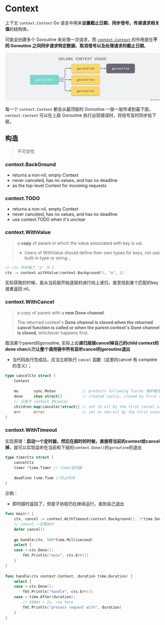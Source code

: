 # Context

上下文 `context.Context` Go 语言中用来**设置截止日期、同步信号，传递请求相关值**的结构体。

可能会创建多个 Goroutine 来处理一次请求，而 [`context.Context`](https://draveness.me/golang/tree/context.Context) 的作用是在**不同 Goroutine 之间同步请求特定数据、取消信号以及处理请求的截止日期**。

<img src="pics/golang-context-usage.png" alt="golang-context-usage" style="zoom:67%;" />

每一个 `context.Context` 都会从最顶层的 Goroutine 一层一层传递到最下层。`context.Context` 可以在上层 Goroutine 执行出现错误时，将信号及时同步给下层。



## 构造

> 不可变性

### context.BackGround

- returns a non-nil, empty Context
- never canceled, has no values, and has no deadline
- as the top-level Context for incoming requests

### context.TODO

- returns a non-nil, empty Context
- never canceled, has no values, and has no deadline
- use context.TODO when it's unclear



### context.WithValue

> a **copy** of parent in which the value associated with key is val.
>
> - Users of WithValue should define their own types for keys, not use built-in type or string ;

```go
// ctx 中存储了 "a" 为 1
ctx := context.withValue(context.Background(), "a", 1)
```

实际获取的时候，是从当前层开始逐层的进行向上递归，直至找到某个匹配的key 或者返回 nil。



### context.WithCancel

> a copy of parent with a **new Done channel**.
>
> The returned context's **Done channel is closed when the returned cancel function is called or when the parent context's Done channel is closed**, whichever happens first.

取消某个parent的goroutine, 实际上会**递归层层cancel掉自己的child context的done chan**从而**让整个调用链中所有监听cancel的goroutine退出**

- 当代码执行完成后，应当立即执行 `cancel` 函数（这里的cancel 有 complete的含义）；

```go
type cancelCtx struct {
    Context

    mu       sync.Mutex            // protects following fields 保护属性
    done     chan struct{}         // created lazily, closed by first cancel call
    // 记录子 context 的cancel
    children map[canceler]struct{} // set to nil by the first cancel call
    err      error                 // set to non-nil by the first cancel call
}
```



### context.WithTimeout

实现原理：**启动一个定时器，然后在超时的时候，直接将当前的context给cancel掉**，就可以实现监听在当前和下层的`context.Done()`的`goroutine`的退出

```go
type timerCtx struct {
    cancelCtx
    timer *time.Timer // timer定时器

    deadline time.Time //终止时间
}
```

示例：

- 即时超时返回了，但是子协程仍在继续运行，直到自己退出

```go
func main() {
	ctx, cancel := context.WithTimeout(context.Background(), 1*time.Second)
    // cancel 一定要执行
	defer cancel()

	go handle(ctx, 500*time.Millisecond)
	select {
	case <-ctx.Done():
		fmt.Println("main", ctx.Err())
	}
}

func handle(ctx context.Context, duration time.Duration) {
	select {
	case <-ctx.Done():
		fmt.Println("handle", ctx.Err())
	case <-time.After(duration):
        // 500ms < 1s, run here
		fmt.Println("process request with", duration)
	}
}
```

